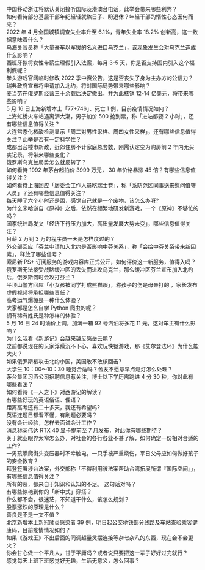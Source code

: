 中国移动浙江将默认关闭接听国际及港澳台电话，此举会带来哪些利弊？  
如何看待部分基层干部年纪轻轻就熬日子、盼退休？年轻干部的惰性心态因何而来？  
2022 年 4 月全国城镇调查失业率升至 6.1%，青年失业率 18.2% 创新高，这一数据意味着什么？  
乌海关官员称「大量豪车以军援的名义进口乌克兰」，该现象发生会对乌克兰造成什么影响？  
西班牙拟将女性带薪生理假引入法案，每月 3-5 天，你是否支持国内引入这个福利假呢？  
拳头游戏官网临时修改 2022 季中赛公告，这是否丧失了身为主办方的公信力？  
瑞典政府宣布将申请加入北约，将对国际局势带来哪些影响？  
麦当劳在俄罗斯经营三十余载后决定撤出，并为此核销 12-14 亿美元，将带来哪些影响？  
5 月 16 日上海新增本土「77+746」、死亡 1 例，目前疫情情况如何？  
上海虹桥火车站遇离沪大潮，男子加价 500 抢到票，称「进站都要 2 小时」，还有哪些信息值得关注？  
大连常态化核酸检测显示「周二对男性采样、周四女性采样」，还有哪些信息值得关注？此举是否有一定科学性？  
成都出台楼市新政，近郊住房不计家庭总套数，刚需认定变为购房前 2 年内无买卖记录，将带来哪些变化？  
俄罗斯乌克兰局势怎么就反转了？  
如何看待 1992 年茅台起拍价 3999 万元， 30 年价格暴涨 45 倍？有哪些信息值得关注？  
如何看待上海回应「居委会工作人员吃瑞士卷」，称「系防范区同事送来慰问值守人员」？还有哪些信息值得关注？  
每天睡了六个小时还是困，感觉自己就是一个废物，该怎么办呀?  
为什么米哈游自《原神》之后，依然在频繁地研发新游戏，一个《原神》不够忙的吗？  
国家统计局发文「经济下行压力加大，高质量发展大势未变」，哪些信息值得关注？  
月薪 2 万到 3 万的程序员一天是怎样度过的？  
外交部回应「芬兰申请加入北约是否影响中芬关系」，称「会给中芬关系带来新因素」，释放了哪些信号？  
索尼新 PS+ 订阅服务的游戏内容库正式公开，如何评价这一新服务，值得入吗？  
俄罗斯无法接受战略缓冲区的丢失而进攻乌克兰，那么缓冲区芬兰宣布加入北约后，俄罗斯何时会攻打芬兰？  
平顶山警方回应「小女孩被同学打成熊猫眼」，称孩子的伤是母亲打的 ，家长发布虚假视频将承担哪些责任？  
高考运气爆棚是一种什么体验？  
大家都是怎么自学 Python 爬虫的呢？  
拥有稀有姓氏是种怎样的体验？  
5 月 16 日 24 时油价上调，加满一箱 92 号汽油将多花 11 元，这对车主有什么影响？  
为什么我看《新游记》会越来越反感岳云鹏？  
之前都说现在的玩家浮躁沉不下心，喜欢玩快餐游戏，那《艾尔登法环》为什么能大火？  
如果俄罗斯核攻击北约小国，美国敢不敢核回击?  
大学生 10：00～10：30 睡觉合适吗？舍友不愿意早点熄灯怎么处理？  
茅台集团习酒公司招聘信息惹关注，博士以下学历需跑进 4 分 30 秒，你对此有哪些看法？  
如何看待《一人之下》对西游记的解读？  
有哪些好玩的英语俗语、俚语？  
距离高考还有二十多天，我还有希望吗?  
英语连题目都看不懂，有刷题必要吗？  
没有会计经验，怎样去面试会计工作？  
消息称英伟达 RTX 40 显卡提前至 7 月发布，对此你有哪些期待？  
关于就业眼界太窄怎么办，对社会的各行各业不甚了解，如何确定一份相对合适的工作?  
一男孩攀爬街头变压器时不幸触电，一只手被严重烧伤，平日父母应如何做好孩子的安全教育？  
拜登签署涉台法案，外交部称「不得利用该法案帮助台湾拓展所谓『国际空间』」，有哪些信息值得关注？  
所有的恶，都来自于知识和认知的不足。 这句话对吗？  
有哪些惊艳到你的「新中式」穿搭？  
什么都不会，很迷茫，不知道干什么，该怎么规划？  
股票涨跌的原理是什么？  
善良是不是一文不值？  
北京新增本土新冠肺炎感染者 39 例，明日起公交地铁部分线路及车站查验乘客健康码，目前疫情情况如何？  
如果《游戏王》不出后面的同调超量灵摆连接等杂七杂八的东西，现在会不会更火？  
你会甘心做一个平凡人，甘于平庸吗？或者说只要把这一辈子好好过完就行？  
感觉每天上班下班感觉好无趣，生活无意义，怎么回事？  
